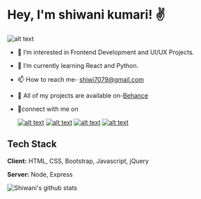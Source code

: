  # Hey, I'm shiwani kumari! ✌
   ![alt text](https://encrypted-tbn0.gstatic.com/images?q=tbn:ANd9GcRAaMcphX8cBtcMsewlmlxX5Q5n7oGgbLR_8A&usqp=CAU "")  

 
- 👀 I’m interested in Frontend Development and UI/UX Projects. 

- 🌱 I’m currently learning React and Python. 
 
- 📫 How to reach me- shiwi7079@gmail.com

- 🎁 All of my projects are available on-[Behance](https://www.behance.net/shiwanikumari) 

- 🤝connect with me on 

	[	![alt text](https://img.shields.io/badge/LinkedIn-0077B5?style=for-the-badge&logo=linkedin&logoColor=white)](https://www.linkedin.com/in/shiwani-kumari-69298b207/)
	[	![alt text](	https://img.shields.io/badge/Twitter-1DA1F2?style=for-the-badge&logo=twitter&logoColor=white)](https://twitter.com/shiwani46334156)
 	[	![alt text](https://img.shields.io/badge/Instagram-E4405F?style=for-the-badge&logo=instagram&logoColor=white)](https://www.instagram.com/_s.h.i.w.a.n.i._/)
	[	![alt text](https://img.shields.io/badge/Facebook-1877F2?style=for-the-badge&logo=facebook&logoColor=white	)](https://www.facebook.com/shiwani.jha.9404/)
 
 ## Tech Stack

**Client:** HTML, CSS, Bootstrap, Javascript, jQuery

**Server:** Node, Express
 
![Shiwani's github stats](https://github-readme-stats.vercel.app/api?username=shiwi123&count_private=true&theme=tokyonight&hide=contribs,prs)
</details>


<!---
shiwi123/shiwi123 is a ✨ special ✨ repository because its `README.md` (this file) appears on your GitHub profile.
You can click the Preview link to take a look at your changes.
--->
